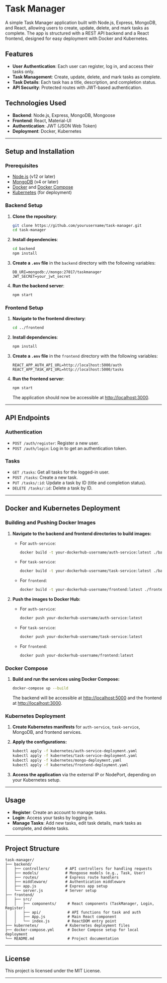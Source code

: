 
# Task Manager

A simple Task Manager application built with Node.js, Express, MongoDB, and React, allowing users to create, update, delete, and mark tasks as complete. The app is structured with a REST API backend and a React frontend, designed for easy deployment with Docker and Kubernetes.

## Features

- **User Authentication**: Each user can register, log in, and access their tasks only.
- **Task Management**: Create, update, delete, and mark tasks as complete.
- **Task Details**: Each task has a title, description, and completion status.
- **API Security**: Protected routes with JWT-based authentication.

## Technologies Used

- **Backend**: Node.js, Express, MongoDB, Mongoose
- **Frontend**: React, Material-UI
- **Authentication**: JWT (JSON Web Token)
- **Deployment**: Docker, Kubernetes

---

## Setup and Installation

### Prerequisites

- [Node.js](https://nodejs.org/) (v12 or later)
- [MongoDB](https://www.mongodb.com/) (v4 or later)
- [Docker](https://www.docker.com/) and [Docker Compose](https://docs.docker.com/compose/)
- [Kubernetes](https://kubernetes.io/) (for deployment)

### Backend Setup

1. **Clone the repository**:

   ```bash
   git clone https://github.com/yourusername/task-manager.git
   cd task-manager
   ```

2. **Install dependencies**:

   ```bash
   cd backend
   npm install
   ```

3. **Create a `.env` file** in the `backend` directory with the following variables:

   ```plaintext
   DB_URI=mongodb://mongo:27017/taskmanager
   JWT_SECRET=your_jwt_secret
   ```

4. **Run the backend server**:

   ```bash
   npm start
   ```

### Frontend Setup

1. **Navigate to the frontend directory**:

   ```bash
   cd ../frontend
   ```

2. **Install dependencies**:

   ```bash
   npm install
   ```

3. **Create a `.env` file** in the `frontend` directory with the following variables:

   ```plaintext
   REACT_APP_AUTH_API_URL=http://localhost:5000/auth
   REACT_APP_TASK_API_URL=http://localhost:5000/tasks
   ```

4. **Run the frontend server**:

   ```bash
   npm start
   ```

   The application should now be accessible at [http://localhost:3000](http://localhost:3000).

---

## API Endpoints

### Authentication

- `POST /auth/register`: Register a new user.
- `POST /auth/login`: Log in to get an authentication token.

### Tasks

- `GET /tasks`: Get all tasks for the logged-in user.
- `POST /tasks`: Create a new task.
- `PUT /tasks/:id`: Update a task by ID (title and completion status).
- `DELETE /tasks/:id`: Delete a task by ID.

---

## Docker and Kubernetes Deployment

### Building and Pushing Docker Images

1. **Navigate to the backend and frontend directories to build images:**

   - For `auth-service`:

     ```bash
     docker build -t your-dockerhub-username/auth-service:latest ./backend/auth-service
     ```

   - For `task-service`:

     ```bash
     docker build -t your-dockerhub-username/task-service:latest ./backend/task-service
     ```

   - For `frontend`:

     ```bash
     docker build -t your-dockerhub-username/frontend:latest ./frontend
     ```

2. **Push the images to Docker Hub:**

   - For `auth-service`:

     ```bash
     docker push your-dockerhub-username/auth-service:latest
     ```

   - For `task-service`:

     ```bash
     docker push your-dockerhub-username/task-service:latest
     ```

   - For `frontend`:

     ```bash
     docker push your-dockerhub-username/frontend:latest
     ```

### Docker Compose

1. **Build and run the services using Docker Compose:**

   ```bash
   docker-compose up --build
   ```

   The backend will be accessible at [http://localhost:5000](http://localhost:5000) and the frontend at [http://localhost:3000](http://localhost:3000).

### Kubernetes Deployment

1. **Create Kubernetes manifests** for `auth-service`, `task-service`, MongoDB, and frontend services.

2. **Apply the configurations:**

   ```bash
   kubectl apply -f kubernetes/auth-service-deployment.yaml
   kubectl apply -f kubernetes/task-service-deployment.yaml
   kubectl apply -f kubernetes/mongo-deployment.yaml
   kubectl apply -f kubernetes/frontend-deployment.yaml
   ```

3. **Access the application** via the external IP or NodePort, depending on your Kubernetes setup.

---

## Usage

- **Register**: Create an account to manage tasks.
- **Login**: Access your tasks by logging in.
- **Manage Tasks**: Add new tasks, edit task details, mark tasks as complete, and delete tasks.

---

## Project Structure

```plaintext
task-manager/
├── backend/
│   ├── controllers/       # API controllers for handling requests
│   ├── models/            # Mongoose models (e.g., Task, User)
│   ├── routes/            # Express route handlers
│   ├── middleware/        # Authentication middleware
│   ├── app.js             # Express app setup
│   └── server.js          # Server setup
├── frontend/
│   ├── src/
│   │   ├── components/     # React components (TaskManager, Login, Register)
│   │   ├── api/            # API functions for task and auth
│   │   ├── App.js          # Main React component
│   │   └── index.js        # ReactDOM entry point
├── kubernetes/            # Kubernetes deployment files
├── docker-compose.yml      # Docker Compose setup for local deployment
└── README.md               # Project documentation
```

---

## License

This project is licensed under the MIT License.

---

